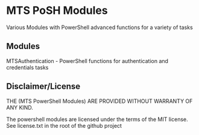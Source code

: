 MTS PoSH Modules
=============

Various Modules with PowerShell advanced functions for a variety of tasks

Modules
-------

MTSAuthentication - PowerShell functions for authentication and credentials tasks


Disclaimer/License
-----------

THE (MTS PowerShell Modules)
ARE PROVIDED WITHOUT WARRANTY OF ANY KIND.

The powershell modules are licensed under the terms of
the MIT license. See license.txt in the root of the
github project
